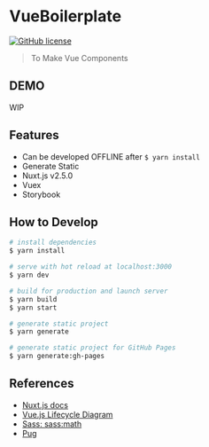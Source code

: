 # VueBoilerplate

[![GitHub license](https://img.shields.io/badge/license-MIT-blue.svg?style=flat)](https://github.com/t--takai/VueBoilerplate/blob/master/LICENSE)

> To Make Vue Components

## DEMO

WIP

## Features

- Can be developed OFFLINE after `$ yarn install`
- Generate Static
- Nuxt.js v2.5.0
- Vuex
- Storybook

## How to Develop

``` bash
# install dependencies
$ yarn install

# serve with hot reload at localhost:3000
$ yarn dev

# build for production and launch server
$ yarn build
$ yarn start

# generate static project
$ yarn generate

# generate static project for GitHub Pages
$ yarn generate:gh-pages
```

## References

- [Nuxt.js docs](https://ja.nuxtjs.org/)
- [Vue.js Lifecycle Diagram](https://jp.vuejs.org/v2/guide/instance.html#ライフサイクルダイアグラム)
- [Sass: sass:math](https://sass-lang.com/documentation/modules/math)
- [Pug](https://pugjs.org/api/getting-started.html)
